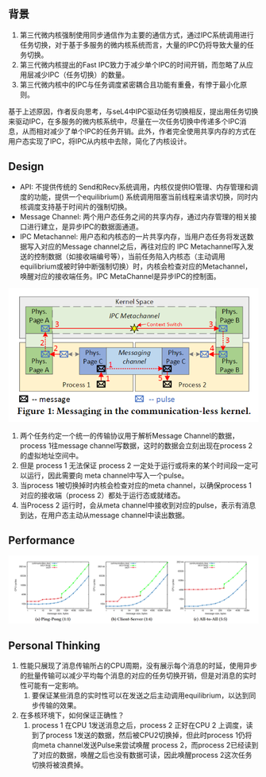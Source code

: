 ## 背景
 1. 第三代微内核强制使用同步通信作为主要的通信方式，通过IPC系统调用进行任务切换，对于基于多服务的微内核系统而言，大量的IPC仍将导致大量的任务切换。
 2. 第三代微内核提出的Fast IPC致力于减少单个IPC的时间开销，而忽略了从应用层减少IPC（任务切换）的数量。
 3. 第三代微内核中的IPC与任务调度紧密耦合且功能有重叠，有悖于最小化原则。

基于上述原因，作者反向思考，与seL4中IPC驱动任务切换相反，提出用任务切换来驱动IPC，在多服务的微内核系统中，尽量在一次任务切换中传递多个IPC消息，从而相对减少了单个IPC的任务开销。此外，作者完全使用共享内存的方式在用户态实现了IPC，将IPC从内核中去除，简化了内核设计。

## Design


- API: 不提供传统的 Send和Recv系统调用，内核仅提供IO管理、内存管理和调度的功能，提供一个equilibrium() 系统调用阻塞当前线程来请求切换，同时内核调度支持基于时间片的强制切换。
- Message Channel: 两个用户态任务之间的共享内存，通过内存管理的相关接口进行建立，是异步IPC的数据面通道。
- IPC Metachannel: 用户态和内核态的一片共享内存，当用户态任务将发送数据写入对应的Message channel之后，再往对应的 IPC Metachannel写入发送的控制数据（如接收端编号等），当前任务陷入内核态（主动调用equilibrium或被时钟中断强制切换）时，内核会检查对应的Metachannel，唤醒对应的接收端任务。IPC MetaChannel是异步IPC的控制面。


![](../image/Micro-CLK-framework.png)

1. 两个任务约定一个统一的传输协议用于解析Message Channel的数据，process 1往message channel写数据，这时的数据会立刻出现在process 2的虚拟地址空间中。
2. 但是 process 1 无法保证 process 2 一定处于运行或将来的某个时间段一定可以运行，因此需要向 meta channel中写入一个pulse。
3. 当process 1被切换掉时内核会检查对应的meta channel，以确保process 1对应的接收端（process 2）都处于运行态或就绪态。
4. 当Process 2 运行时，会从meta channel中接收到对应的pulse，表示有消息到达，在用户态主动从message channel中读出数据。

## Performance

![](../image/Mirco-CLK-performace.png)


## Personal Thinking

1. 性能只展现了消息传输所占的CPU周期，没有展示每个消息的时延，使用异步的批量传输可以减少平均每个消息的对应的任务切换开销，但是对消息的实时性可能有一定影响。
	1. 要保证某些消息的实时性可以在发送之后主动调用equilibrium，以达到同步传输的效果。
2. 在多核环境下，如何保证正确性？
	1. process 1 在CPU 1发送消息之后，process 2 正好在CPU 2 上调度，读到了process 1发送的数据，然后被CPU2切换掉，但此时process 1仍将向meta channel发送Pulse来尝试唤醒 process 2，而process 2已经读到了对应的数据，唤醒之后也没有数据可读，因此唤醒process 2这次任务切换将被浪费掉。